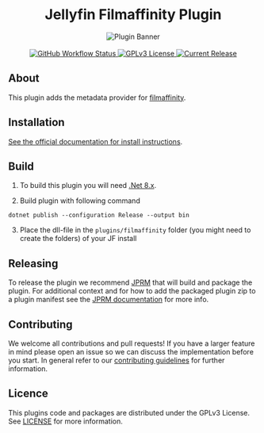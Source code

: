 <h1 align="center">Jellyfin Filmaffinity Plugin</h1>

<p align="center">
<img alt="Plugin Banner" src="https://raw.githubusercontent.com/jellyfin/jellyfin-ux/master/plugins/SVG/jellyfin-plugin-filmaffinity.svg?sanitize=true"/>
<br/>
<br/>
<a href="https://github.com/markstor/jellyfin-plugin-filmaffinity/actions?query=workflow%3A%22Test+Build+Plugin%22">
<img alt="GitHub Workflow Status" src="https://img.shields.io/github/workflow/status/jellyfin/jellyfin-plugin-filmaffinity/Test%20Build%20Plugin.svg">
</a>
<a href="https://github.com/markstor/jellyfin-plugin-filmaffinity">
<img alt="GPLv3 License" src="https://img.shields.io/github/license/jellyfin/jellyfin-plugin-filmaffinity.svg"/>
</a>
<a href="https://github.com/markstor/jellyfin-plugin-filmaffinity/releases">
<img alt="Current Release" src="https://img.shields.io/github/release/jellyfin/jellyfin-plugin-filmaffinity.svg"/>
</a>
</p>

## About

This plugin adds the metadata provider for [filmaffinity](https://www.filmaffinity.com/).

## Installation

[See the official documentation for install instructions](https://jellyfin.org/docs/general/server/plugins/index.html#installing).

## Build

1. To build this plugin you will need [.Net 8.x](https://dotnet.microsoft.com/en-us/download/dotnet/8.0).

2. Build plugin with following command
  ```
  dotnet publish --configuration Release --output bin
  ```

3. Place the dll-file in the `plugins/filmaffinity` folder (you might need to create the folders) of your JF install

## Releasing

To release the plugin we recommend [JPRM](https://github.com/oddstr13/jellyfin-plugin-repository-manager) that will build and package the plugin.
For additional context and for how to add the packaged plugin zip to a plugin manifest see the [JPRM documentation](https://github.com/oddstr13/jellyfin-plugin-repository-manager) for more info.

## Contributing

We welcome all contributions and pull requests! If you have a larger feature in mind please open an issue so we can discuss the implementation before you start.
In general refer to our [contributing guidelines](https://github.com/markstor/.github/blob/master/CONTRIBUTING.md) for further information.

## Licence

This plugins code and packages are distributed under the GPLv3 License. See [LICENSE](./LICENSE) for more information.
